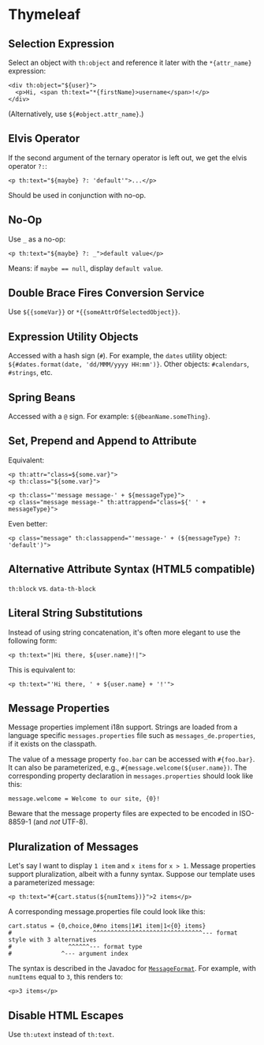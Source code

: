 # Thymeleaf

## Selection Expression

Select an object with `th:object` and reference it later with the `*{attr_name}` expression:

    <div th:object="${user}">
      <p>Hi, <span th:text="*{firstName}>username</span>!</p>
    </div>

(Alternatively, use `${#object.attr_name}`.)


## Elvis Operator

If the second argument of the ternary operator is left out, we get the elvis operator `?:`:

    <p th:text="${maybe} ?: 'default'">...</p>

Should be used in conjunction with no-op.


## No-Op

Use `_` as a no-op:

    <p th:text="${maybe} ?: _">default value</p>

Means: if `maybe == null`, display `default value`.


## Double Brace Fires Conversion Service

Use `${{someVar}}` or `*{{someAttrOfSelectedObject}}`.


## Expression Utility Objects

Accessed with a hash sign (`#`). For example, the `dates` utility object: `${#dates.format(date,
'dd/MMM/yyyy HH:mm')}`. Other objects: `#calendars`, `#strings`, etc.


## Spring Beans

Accessed with a `@` sign. For example: `${@beanName.someThing}`.


## Set, Prepend and Append to Attribute

Equivalent:

    <p th:attr="class=${some.var}">
    <p th:class="${some.var}">

    <p th:class="'message message-' + ${messageType}">
    <p class="message message-" th:attrappend="class=${' ' + messageType}">

Even better:

    <p class="message" th:classappend="'message-' + (${messageType} ?: 'default')">


## Alternative Attribute Syntax (HTML5 compatible)

`th:block` vs. `data-th-block`


## Literal String Substitutions

Instead of using string concatenation, it's often more elegant to use the following form:

    <p th:text="|Hi there, ${user.name}!|">

This is equivalent to:

    <p th:text="'Hi there, ' + ${user.name} + '!'">


## Message Properties

Message properties implement i18n support. Strings are loaded from a language specific
`messages.properties` file such as `messages_de.properties`, if it exists on the classpath.

The value of a message property `foo.bar` can be accessed with `#{foo.bar}`. It can also be
parameterized, e.g., `#{message.welcome(${user.name})`. The corresponding property declaration in
`messages.properties` should look like this:

    message.welcome = Welcome to our site, {0}!

Beware that the message property files are expected to be encoded in ISO-8859-1 (and *not* UTF-8).


## Pluralization of Messages

Let's say I want to display `1 item` and `x items` for `x > 1`. Message properties support
pluralization, albeit with a funny syntax. Suppose our template uses a parameterized message:

    <p th:text="#{cart.status(${numItems})}">2 items</p>

A corresponding message.properties file could look like this:

    cart.status = {0,choice,0#no items|1#1 item|1<{0} items}
    #                       ^^^^^^^^^^^^^^^^^^^^^^^^^^^^^^^--- format style with 3 alternatives
    #                ^^^^^^--- format type
    #              ^--- argument index

The syntax is described in the Javadoc for [`MessageFormat`][MessageFormat]. For example, with
`numItems` equal to `3`, this renders to:

    <p>3 items</p>

[MessageFormat]: https://docs.oracle.com/en/java/javase/11/docs/api/java.base/java/text/MessageFormat.html


## Disable HTML Escapes

Use `th:utext` instead of `th:text`.
